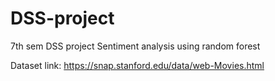 # DSS-project
7th sem DSS project
Sentiment analysis using random forest

Dataset link: https://snap.stanford.edu/data/web-Movies.html
